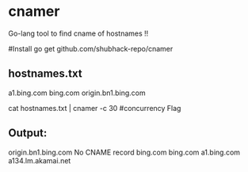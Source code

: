 # cnamer
Go-lang tool to find cname of hostnames !!

#Install 
go get github.com/shubhack-repo/cnamer

hostnames.txt
---------------------------------
a1.bing.com
bing.com
origin.bn1.bing.com

cat hostnames.txt | cnamer -c 30 #concurrency Flag

Output:
----------------------------------
origin.bn1.bing.com No CNAME record
bing.com bing.com
a1.bing.com a134.lm.akamai.net
